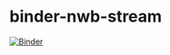 # binder-nwb-stream
 
[![Binder](https://mybinder.org/badge_logo.svg)](https://mybinder.org/v2/gh/catalystneuro/binder-nwb-stream/HEAD?filepath=voila%2Frender%2Fnotebooks%2Fmain.ipynb)